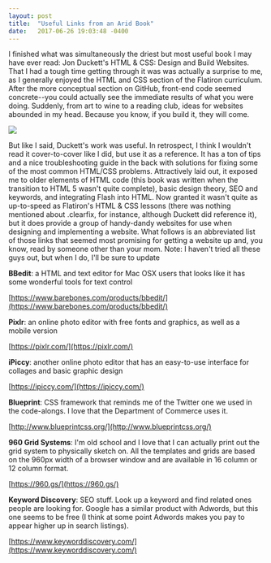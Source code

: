 ```yaml
---
layout: post
title:  "Useful Links from an Arid Book"
date:   2017-06-26 19:03:48 -0400
---
```



I finished what was simultaneously the driest but most useful book I may have ever read: Jon Duckett's HTML & CSS: Design and Build Websites. That I had a tough time getting through it was was actually a surprise to me, as I generally enjoyed the HTML and CSS section of the Flatiron curriculum. After the more conceptual section on GitHub, front-end code seemed concrete--you could actually see the immediate results of what you were doing. Suddenly, from art to wine to a reading club, ideas for websites abounded in my head. Because you know, if you build it, they will come.

![](https://giphy.com/gifs/field-of-dreams-4vII2EHlDeV8c/links)

But like I said, Duckett's work was useful. In retrospect, I think I wouldn't read it cover-to-cover like I did, but use it as a reference. It has a ton of tips and a nice troubleshooting guide in the back with solutions for fixing some of the most common HTML/CSS problems. Attractively laid out, it exposed me to older elements of HTML code (this book was written when the transition to HTML 5 wasn't quite complete), basic design theory, SEO and keywords, and integrating Flash into HTML. Now granted it wasn't quite as up-to-speed as Flatiron's HTML & CSS lessons (there was nothing mentioned about .clearfix, for instance, although Duckett did reference it), but it does provide a group of handy-dandy websites for use when designing and implementing a website. What follows is an abbreviated list of those links that seemed most promising for getting a website up and, you know, read by someone other than your mom. Note: I haven't tried all these guys out, but when I do, I'll be sure to update 

**BBedit**: a HTML and text editor for Mac OSX users that looks like it has some wonderful tools for text control

[https://www.barebones.com/products/bbedit/](https://www.barebones.com/products/bbedit/)

**Pixlr**: an online photo editor with free fonts and graphics, as well as a mobile version

[https://pixlr.com/](https://pixlr.com/)

**iPiccy**: another online photo editor that has an easy-to-use interface for collages and basic graphic design

[https://ipiccy.com/](https://ipiccy.com/)

**Blueprint**: CSS framework that reminds me of the Twitter one we used in the code-alongs. I love that the Department of Commerce uses it.

[http://www.blueprintcss.org/](http://www.blueprintcss.org/)

**960 Grid Systems**: I'm old school and I love that I can actually print out the grid system to physically sketch on. All the templates and grids are based on the 960px width of a browser window and are available in 16 column or 12 column format.

[https://960.gs/](https://960.gs/)

**Keyword Discovery**: SEO stuff. Look up a keyword and find related ones people are looking for. Google has a similar product with Adwords, but this one seems to be free (I think at some point Adwords makes you pay to appear higher up in search listings).

[https://www.keyworddiscovery.com/](https://www.keyworddiscovery.com/)


